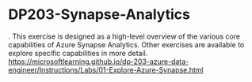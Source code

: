 # DP203-Synapse-Analytics
. This exercise is designed as a high-level overview of the various core capabilities of Azure Synapse Analytics. Other exercises are available to explore specific capabilities in more detail.
https://microsoftlearning.github.io/dp-203-azure-data-engineer/Instructions/Labs/01-Explore-Azure-Synapse.html
